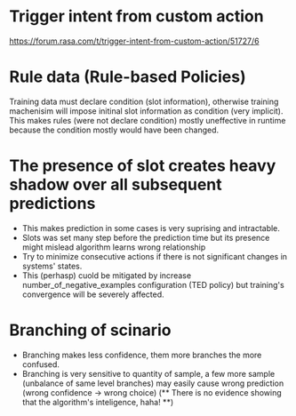 # Trigger intent from custom action
https://forum.rasa.com/t/trigger-intent-from-custom-action/51727/6

# Rule data (Rule-based Policies)
Training data must declare condition (slot information), otherwise training machenisim will impose initinal slot information as condition (very implicit).  
This makes rules (were not declare condition) mostly uneffective in runtime because the condition mostly would have been changed.

# The presence of slot creates heavy shadow over all subsequent predictions
- This makes prediction in some cases is very suprising and intractable.  
- Slots was set many step before the prediction time but its presence might mislead algorithm learns wrong relationship  
- Try to minimize consecutive actions if there is not significant changes in systems' states.  
- This (perhasp) cuold be mitigated by increase number_of_negative_examples configuration (TED policy) but training's convergence will be severely affected.  

# Branching of scinario
- Branching makes less confidence, them more branches the more confused.
- Branching is very sensitive to quantity of sample, a few more sample (unbalance of same level branches) may easily cause wrong prediction (wrong confidence -> wrong choice)
(** There is no evidence showing that the algorithm's inteligence, haha! **)
